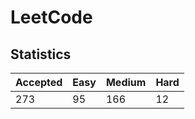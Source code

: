 # LeetCode

## Statistics

| Accepted | Easy | Medium | Hard |
| -------- | ---- | ------ | ---- |
| 273      | 95   | 166    | 12   |

